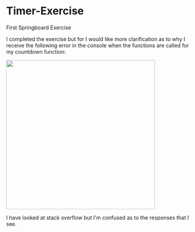 # Timer-Exercise
First Springboard Exercise

I completed the exercise but for I would like more clarification as to why I receive the following error in the console when the functions are called for my countdown function:


<img src="https://github.com/mjmariani/Timer-Exercise/issues/1#issue-577426127" width="400px"></img> 


I have looked at stack overflow but I'm confused as to the responses that I see.

